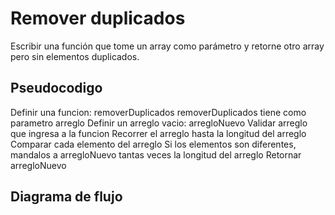 # Remover duplicados
Escribir una función que tome un array como parámetro y retorne otro array pero sin elementos duplicados.

## Pseudocodigo
Definir una funcion: removerDuplicados
removerDuplicados tiene como parametro arreglo
Definir un arreglo vacio: arregloNuevo
Validar arreglo que ingresa a la funcion
Recorrer el arreglo hasta la longitud del arreglo
Comparar cada elemento del arreglo
Si los elementos son diferentes, mandalos a arregloNuevo tantas veces la longitud del arreglo
Retornar arregloNuevo

## Diagrama de flujo
